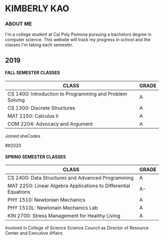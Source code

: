# KIMBERLY KAO

### ABOUT ME
I'm a college student at Cal Poly Pomona pursuing a bachelors degree in computer science. 
This website will track my progress in school and the classes I'm taking each semester. 

## 2019

#### FALL SEMESTER CLASSES

| CLASS | GRADE |
| ----- | ----- |
| CS 1400: Introduction to Programming and Problem Solving | A |
| CS 1300: Discrete Structures | A |
| MAT 1150: Calculus II | A |
| COM 2204: Advocacy and Argument | A |

Joined sheCodes

##2020

#### SPRING SEMESTER CLASSES

| CLASS | GRADE |
| ----- | ----- |
| CS 2400: Data Structures and Advanced Programming | A |
| MAT 2250: Linear Algebra Applications to Differential Equations | A- |
| PHY 1510: Newtonian Mechanics | A |
| PHY 1510L: Newtonain Mechanics Lab | A |
| KIN 2700: Stress Management for Healthy Living | A |

Involved in College of Science Science Council as Director of Resource Center and Executive Affairs


